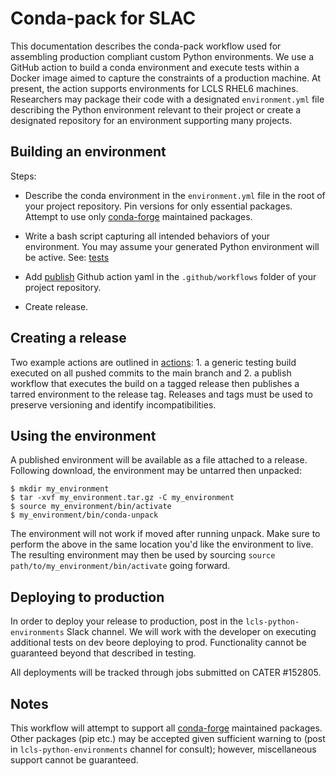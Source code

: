 # Conda-pack for SLAC

This documentation describes the conda-pack workflow used for assembling production compliant custom Python environments. We use a GitHub action to build a conda environment and execute tests within a Docker image aimed to capture the constraints of a production machine. At present, the action supports environments for LCLS RHEL6 machines. Researchers may package their code with a designated `environment.yml` file describing the Python environment relevant to their project or create a designated repository for an environment supporting many projects. 

## Building an environment

Steps:  

* Describe the conda environment in the `environment.yml` file in the root of your project repository. Pin versions for only essential packages. Attempt to use only [conda-forge](https://conda-forge.org/) maintained packages.  

* Write a bash script capturing all intended behaviors of your environment. You may assume your generated Python environment will be active. See: [tests](tests.md)  

* Add [publish](action.md) Github action yaml in the `.github/workflows` folder of your project repository.  

* Create release.  

## Creating a release

Two example actions are outlined in [actions](actions.md): 1. a generic testing build executed on all pushed commits to the main branch and 2. a publish workflow that executes the build on a tagged release then publishes a tarred environment to the release tag. Releases and tags must be used to preserve versioning and identify incompatibilities.

## Using the environment

A published environment will be available as a file attached to a release. Following download, the environment may be untarred then unpacked:

```
$ mkdir my_environment
$ tar -xvf my_environment.tar.gz -C my_environment
$ source my_environment/bin/activate
$ my_environment/bin/conda-unpack
```
The environment will not work if moved after running unpack. Make sure to perform the above in the same location you'd like the environment to live. The resulting environment may then be used by sourcing `source path/to/my_environment/bin/activate` going forward.


## Deploying to production

In order to deploy your release to production, post in the `lcls-python-environments` Slack channel. We will work with the developer on executing additional tests on dev beore deploying to prod. Functionality cannot be guaranteed beyond that described in testing. 

All deployments will be tracked through jobs submitted on CATER #152805.


## Notes
This workflow will attempt to support all [conda-forge](https://conda-forge.org/) maintained packages. Other packages (pip etc.) may be accepted given sufficient warning to (post in `lcls-python-environments` channel for consult); however, miscellaneous support cannot be guaranteed.